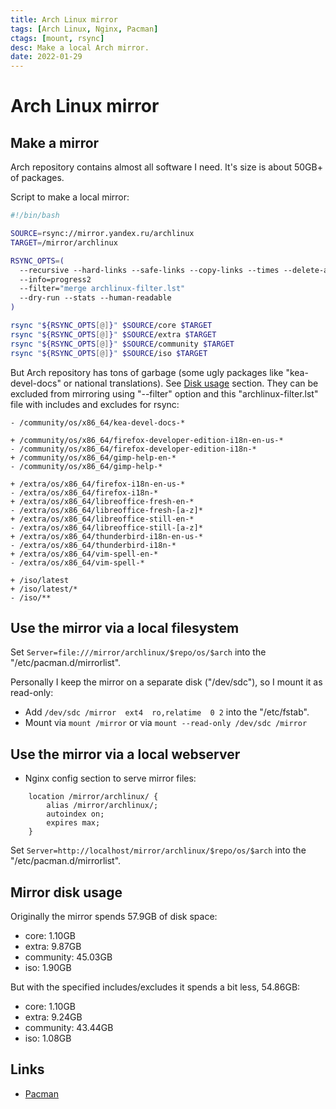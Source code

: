 ```yaml
---
title: Arch Linux mirror
tags: [Arch Linux, Nginx, Pacman]
ctags: [mount, rsync]
desc: Make a local Arch mirror.
date: 2022-01-29
---
```


# Arch Linux mirror

## Make a mirror

Arch repository contains almost all software I need. It's size is about 50GB+ of packages.

Script to make a local mirror:

```bash
#!/bin/bash

SOURCE=rsync://mirror.yandex.ru/archlinux
TARGET=/mirror/archlinux

RSYNC_OPTS=(
  --recursive --hard-links --safe-links --copy-links --times --delete-after --delay-updates
  --info=progress2
  --filter="merge archlinux-filter.lst"
  --dry-run --stats --human-readable
)

rsync "${RSYNC_OPTS[@]}" $SOURCE/core $TARGET
rsync "${RSYNC_OPTS[@]}" $SOURCE/extra $TARGET
rsync "${RSYNC_OPTS[@]}" $SOURCE/community $TARGET
rsync "${RSYNC_OPTS[@]}" $SOURCE/iso $TARGET
```

But Arch repository has tons of garbage (some ugly packages like "kea-devel-docs" or national
translations). See [Disk usage](#mirror-disk-usage) section. They can be excluded from mirroring
using "--filter" option and this "archlinux-filter.lst" file with includes and excludes for rsync:

```text
- /community/os/x86_64/kea-devel-docs-*

+ /community/os/x86_64/firefox-developer-edition-i18n-en-us-*
- /community/os/x86_64/firefox-developer-edition-i18n-*
+ /community/os/x86_64/gimp-help-en-*
- /community/os/x86_64/gimp-help-*

+ /extra/os/x86_64/firefox-i18n-en-us-*
- /extra/os/x86_64/firefox-i18n-*
+ /extra/os/x86_64/libreoffice-fresh-en-*
- /extra/os/x86_64/libreoffice-fresh-[a-z]*
+ /extra/os/x86_64/libreoffice-still-en-*
- /extra/os/x86_64/libreoffice-still-[a-z]*
+ /extra/os/x86_64/thunderbird-i18n-en-us-*
- /extra/os/x86_64/thunderbird-i18n-*
+ /extra/os/x86_64/vim-spell-en-*
- /extra/os/x86_64/vim-spell-*

+ /iso/latest
+ /iso/latest/*
- /iso/**
```

## Use the mirror via a local filesystem

Set `Server=file:///mirror/archlinux/$repo/os/$arch` into the "/etc/pacman.d/mirrorlist".

Personally I keep the mirror on a separate disk ("/dev/sdc"), so I mount it as read-only:

- Add `/dev/sdc /mirror  ext4  ro,relatime  0 2` into the "/etc/fstab".
- Mount via `mount /mirror` or via `mount --read-only /dev/sdc /mirror`

## Use the mirror via a local webserver

- Nginx config section to serve mirror files:

```text
    location /mirror/archlinux/ {
        alias /mirror/archlinux/;
        autoindex on;
        expires max;
    }
```

Set `Server=http://localhost/mirror/archlinux/$repo/os/$arch` into the "/etc/pacman.d/mirrorlist".

## Mirror disk usage

Originally the mirror spends 57.9GB of disk space:

- core: 1.10GB
- extra: 9.87GB
- community: 45.03GB
- iso: 1.90GB

But with the specified includes/excludes it spends a bit less, 54.86GB:

- core: 1.10GB
- extra: 9.24GB
- community: 43.44GB
- iso: 1.08GB

## Links

- [Pacman](/pacman)